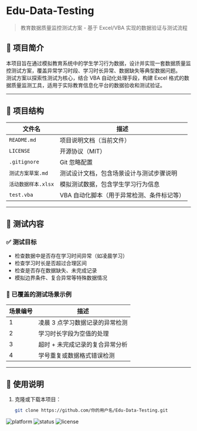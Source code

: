 # Edu-Data-Testing

> 教育数据质量监控测试方案 - 基于 Excel/VBA 实现的数据验证与测试流程

## 📘 项目简介

本项目旨在通过模拟教育系统中的学生学习行为数据，设计并实现一套数据质量监控测试方案，覆盖异常学习时段、学习时长异常、数据缺失等典型数据问题。  
测试方案以探索性测试为核心，结合 VBA 自动化处理手段，构建 Excel 格式的数据质量监测工具，适用于实际教育信息化平台的数据验收和测试验证。

---

## 📂 项目结构

| 文件名               | 描述 |
|----------------------|------|
| `README.md`          | 项目说明文档（当前文件） |
| `LICENSE`            | 开源协议（MIT） |
| `.gitignore`         | Git 忽略配置 |
| `测试方案草案.md`     | 测试设计文档，包含场景设计与测试步骤说明 |
| `活动数据样本.xlsx`   | 模拟测试数据，包含学生学习行为信息 |
| `test.vba` | VBA 自动化脚本（用于异常检测、条件标记等） |

---

## 🧪 测试内容

### ✅ 测试目标

- 检查数据中是否存在学习时间异常（如凌晨学习）
- 检查学习时长是否超过合理区间
- 检查是否存在数据缺失、未完成记录
- 模拟边界条件、复合异常等特殊数据情况

### 🧪 已覆盖的测试场景示例

| 场景编号 | 描述 |
|----------|------|
| 1        | 凌晨 3 点学习数据记录的异常检测 |
| 2        | 学习时长字段为空值的处理 |
| 3        | 超时 + 未完成记录的复合异常分析 |
| 4        | 学号重复或数据格式错误检测 |

---

## 🧰 使用说明

1. 克隆或下载本项目：
   ```bash
   git clone https://github.com/你的用户名/Edu-Data-Testing.git

![platform](https://img.shields.io/badge/platform-Excel--VBA-blue)
![status](https://img.shields.io/badge/status-maintained-brightgreen)
![license](https://img.shields.io/badge/license-MIT-lightgrey)

